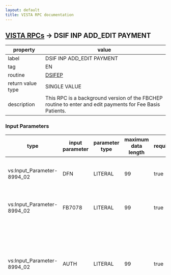 ```yaml
---
layout: default
title: VISTA RPC documentation
---
```




## [VISTA RPCs](TableOfContent.md) &#8594; DSIF INP ADD_EDIT PAYMENT 

 property | value 
--- | --- 
 label | DSIF INP ADD_EDIT PAYMENT
 tag | EN
 routine | [DSIFEP](http://code.osehra.org/dox/Routine_DSIFEP_source.html)
 return value type | SINGLE VALUE
 description | This RPC is a background version of the FBCHEP routine to enter and edit payments for Fee Basis Patients.

### Input Parameters

| type | input parameter | parameter type | maximum data length | required | description | 
| --- | --- | --- | --- | --- | --- | 
| vs:Input_Parameter-8994_02 | DFN | LITERAL | 99 | true | Pointer to Patient File #2 (Required - also must be in FEE BASIS PATIENT                             File #161)                            (On edit this field should = \E\) | 
| vs:Input_Parameter-8994_02 | FB7078 | LITERAL | 99 | true | Pointer to 7078 File #162.4 (Required)                            (On edit this field is IEN of FEE BASIS                             INVOICE File #162.5) | 
| vs:Input_Parameter-8994_02 | AUTH | LITERAL | 99 | true | Authorization IEN from AUTHORIZATION multiple of FEE BASIS PATIENT File #161 (Required on Enter only should be null on Edit)2nd piece equals a flag to allow more than 1 invoice for the same authExample:  1;1  (allow)          1;  or 1 (Do not allow duplicate) | 
| vs:Input_Parameter-8994_02 | DATA | LIST | 512 | true |  ;    DATA - List of Data formatted FIELD # ^ Internal Value1 ^ Invoice Date Received (Opt - FM Date)2 ^ Vendor (Opt - IEN to file 161.2 or changed)5 ^ Treatment from date (Opt - FM date);1 (Special flag for 6 ^ Treatment to date (Opt - FM date)6.5 ^ Dsch Type Code (Opt - Pntr to FEE BASIS DISPOSITION CODE File6.6 ^ Billed Charges (Req - Numeric - Dollar Amount between .01 and6.7 ^ Payment by Medicare/Fed Agency (Req - Y = Yes, N = No)7 ^ Amount Claimed (Req - Numeric - Dollar Amount between .01 8 ^ AMOUNT PAID11 ^ Fee Program (Req - IEN 161.8) [6 for B9 batches]12 ^ Payment type code (Req, set of 20 ^ Batch IEN (Req - Pntr to file #161.7, must be a \B9\ type 21 ^ Purpose of Visit (Req - IEN of file 22 ^ Patient type code (Req - set of 23 ^ Primary Service facility  (Req - IEN of file24 ^ Dsch DRG (Opt - Pntr to DRG File #80.2 use Dsch date of 7078 for code set versioning)(NOTE: This field should contain the discharge DRG that is returned from the Austin Pricer System.)24.5 ^ DRG Weight (Req - Type a Number between 0 and 25 ^ Resubmission (Opt - 1 = Yes)26 ^ NVH PRICER AMOUNT26 ^ NVH PRICER AMOUNT30 ^ ICD1 (Req - Pntr to ICD-9 File #80 30.02 ^ POA131 ^ ICD2 (Opt - Pntr to ICD-9 File #80 **)31.02 ^ POA232 ^ ICD3 (Opt - Pntr to ICD-9 File #80 **)32.02 ^ POA333 ^ ICD4 (Opt - Pntr to ICD-9 File #80 **)33.02 ^ POA434 ^ ICD5 (Opt - Pntr to ICD-9 File #80 **) 34.02 ^ POA535 ^ ICD6 (Opt - Pntr to ICD-9 File #80 **) 35.02 ^ POA6 35.1 ^ ICD7 (Opt - Pntr to ICD-9 File #80 **) 35.12 ^ POA7 35.2 ^ ICD8 (Opt - Pntr to ICD-9 File #80 **) 35.22 ^ POA8 35.3 ^ ICD9 (Opt - Pntr to ICD-9 File #80 **) 35.32 ^ POA9 35.4 ^ ICD10 (Opt - Pntr to ICD-9 File #80 **) 35.42 ^ POA10 35.5 ^ ICD11 (Opt - Pntr to ICD-9 File #80 **) 35.52 ^ POA11 35.6 ^ ICD12 (Opt - Pntr to ICD-9 File #80 **) 35.62 ^ POA12 35.7 ^ ICD13 (Opt - Pntr to ICD-9 File #80 **) 35.72 ^ POA13 35.8 ^ ICD14 (Opt - Pntr to ICD-9 File #80 **) 35.82 ^ POA14 35.9 ^ ICD15 (Opt - Pntr to ICD-9 File #80 **) 35.92 ^ POA15 36 ^ ICD16 (Opt - Pntr to ICD-9 File #80 **) 36.02 ^ POA16 36.1 ^ ICD17 (Opt - Pntr to ICD-9 File #80 **) 36.12 ^ POA17 36.2 ^ ICD18 (Opt - Pntr to ICD-9 File #80 **) 36.22 ^ POA18 36.3 ^ ICD19 (Opt - Pntr to ICD-9 File #80 **) 36.32 ^ POA19 36.4 ^ ICD20 (Opt - Pntr to ICD-9 File #80 **) 36.42 ^ POA20 36.5 ^ ICD21 (Opt - Pntr to ICD-9 File #80 **) 36.52 ^ POA21 36.6 ^ ICD22 (Opt - Pntr to ICD-9 File #80 **) 36.62 ^ POA22 36.7 ^ ICD23 (Opt - Pntr to ICD-9 File #80 **) 36.72 ^ POA23 36.8 ^ ICD24 (Opt - Pntr to ICD-9 File #80 **) 36.82 ^ POA24 36.9 ^ ICD25 (Opt - Pntr to ICD-9 File #80 **) 36.92 ^ POA25 39 ^ ADMITTING DIAGNOSIS40 ^ PROC1 (Opt - Pntr to ICD OPERATION/PROCEDURE File #80.1 **)41 ^ PROC2 (Opt - Pntr to ICD OPERATION/PROCEDURE File #80.1 **)42 ^ PROC3 (Opt - Pntr to ICD OPERATION/PROCEDURE File #80.1 **)43 ^ PROC4 (Opt - Pntr to ICD OPERATION/PROCEDURE File #80.1 **)44 ^ PROC5 (Opt - Pntr to ICD OPERATION/PROCEDURE File #80.1 **)44.06 ^ PROC6 (Opt - Pntr to ICD OPERATION/PROCEDURE File #80.1 **)44.07 ^ PROC7 (Opt - Pntr to ICD OPERATION/PROCEDURE File #80.1 **)44.08 ^ PROC8 (Opt - Pntr to ICD OPERATION/PROCEDURE File #80.1 **)44.09 ^ PROC9 (Opt - Pntr to ICD OPERATION/PROCEDURE File #80.1 **)44.1 ^ PROC10 (Opt - Pntr to ICD OPERATION/PROCEDURE File #80.1 **)44.11 ^ PROC11 (Opt - Pntr to ICD OPERATION/PROCEDURE File #80.1 **)44.12 ^ PROC12 (Opt - Pntr to ICD OPERATION/PROCEDURE File #80.1 **)44.13 ^ PROC13 (Opt - Pntr to ICD OPERATION/PROCEDURE File #80.1 **)44.14 ^ PROC14 (Opt - Pntr to ICD OPERATION/PROCEDURE File #80.1 **)44.15 ^ PROC15 (Opt - Pntr to ICD OPERATION/PROCEDURE File #80.1 **)44.16 ^ PROC16 (Opt - Pntr to ICD OPERATION/PROCEDURE File #80.1 **)44.17 ^ PROC17 (Opt - Pntr to ICD OPERATION/PROCEDURE File #80.1 **)44.18 ^ PROC18 (Opt - Pntr to ICD OPERATION/PROCEDURE File #80.1 **)44.19 ^ PROC19 (Opt - Pntr to ICD OPERATION/PROCEDURE File #80.1 **)44.2 ^ PROC20 (Opt - Pntr to ICD OPERATION/PROCEDURE File #80.1 **)44.21 ^ PROC21 (Opt - Pntr to ICD OPERATION/PROCEDURE File #80.1 **)44.22 ^ PROC22 (Opt - Pntr to ICD OPERATION/PROCEDURE File #80.1 **)44.23 ^ PROC23 (Opt - Pntr to ICD OPERATION/PROCEDURE File #80.1 **)44.24 ^ PROC24 (Opt - Pntr to ICD OPERATION/PROCEDURE File #80.1 **)44.25 ^ PROC25 (Opt - Pntr to ICD OPERATION/PROCEDURE File #80.1 **)58 ^ .01 ^ Adj Reason (Req if Amount Paid not equal to Amount Claimed -58 ^ 1 ^ Adj Group (Req as Adj Reason - Pntr to ADJUSTMENT GROUP File58 ^ 2 ^ Adj Amount (Req as Adj Reason - Numeric : Amount Claimed - Amount59 ^ Seq # (1 or 2) ^ Remittance Remark (Opt - Pntr to REM   REMITTANCE60 ^ CONTRACT                  ;Added fields 60-79 with DSIF*3.2*261 ^ ROUTING NUMBER62 ^ ACCOUNT NUMBER63 ^ FINANCIAL INSTITUTION64 ^ ATTENDING PROV NAME65 ^ ATTENDING PROV NPI66 ^ ATTENDING PROV TAXONOMY CODE67 ^ OPERATING PROV NAME68 ^ OPERATING PROV NPI69 ^ RENDERING PROV NAME70 ^ RENDERING PROV NPI71 ^ RENDERING PROV TAXONOMY CODE72 ^ SERVICING PROV NAME73 ^ SERVICING PROV NPI74 ^ REFERRING PROV NAME75 ^ REFERRING PROV NPI79 ^ .01 ^ LINE ITEM NUMBER79 ^ .02 ^ FEE BASIS INVOICE (162.579) RENDERING PROV NAME79 ^ .03 ^ FEE BASIS INVOICE (162.579) RENDERING PROV NPI79 ^ .04 ^ FEE BASIS INVOICE (162.579) RENDERING PROV TAXONOMY CODE        REMITTANCE REMARK File #161.93. For Inpatient Invoices there is a        max of 2 remarks) ;         42 ^ PROC3 (Opt - Pntr to ICD OPERATION/PROCEDURE File #80.1 **) ;         43 ^ PROC4 (Opt - Pntr to ICD OPERATION/PROCEDURE File #80.1 **) ;         44 ^ PROC5 (Opt - Pntr to ICD OPERATION/PROCEDURE File #80.1 **) ;         44.06 ^ PROC6 (Opt - Pntr to ICD OPERATION/PROCEDURE File #80.1 **) ;         44.07 ^ PROC7 (Opt - Pntr to ICD OPERATION/PROCEDURE File #80.1 **) ;         44.08 ^ PROC8 (Opt - Pntr to ICD OPERATION/PROCEDURE File #80.1 **) ;         44.09 ^ PROC9 (Opt - Pntr to ICD OPERATION/PROCEDURE File #80.1 **) ;         44.1 ^ PROC10 (Opt - Pntr to ICD OPERATION/PROCEDURE File #80.1 **) ;         44.11 ^ PROC11 (Opt - Pntr to ICD OPERATION/PROCEDURE File #80.1 **) ;         44.12 ^ PROC12 (Opt - Pntr to ICD OPERATION/PROCEDURE File #80.1 **) ;         44.13 ^ PROC13 (Opt - Pntr to ICD OPERATION/PROCEDURE File #80.1 **) ;         44.14 ^ PROC14 (Opt - Pntr to ICD OPERATION/PROCEDURE File #80.1 **) ;         44.15 ^ PROC15 (Opt - Pntr to ICD OPERATION/PROCEDURE File #80.1 **) ;         44.16 ^ PROC16 (Opt - Pntr to ICD OPERATION/PROCEDURE File #80.1 **) ;         44.17 ^ PROC17 (Opt - Pntr to ICD OPERATION/PROCEDURE File #80.1 **) ;         44.18 ^ PROC18 (Opt - Pntr to ICD OPERATION/PROCEDURE File #80.1 **) ;         44.19 ^ PROC19 (Opt - Pntr to ICD OPERATION/PROCEDURE File #80.1 **) ;         44.2 ^ PROC20 (Opt - Pntr to ICD OPERATION/PROCEDURE File #80.1 **) ;         44.21 ^ PROC21 (Opt - Pntr to ICD OPERATION/PROCEDURE File #80.1 **) ;         44.22 ^ PROC22 (Opt - Pntr to ICD OPERATION/PROCEDURE File #80.1 **) ;         44.23 ^ PROC23 (Opt - Pntr to ICD OPERATION/PROCEDURE File #80.1 **) ;         44.24 ^ PROC24 (Opt - Pntr to ICD OPERATION/PROCEDURE File #80.1 **) ;         44.25 ^ PROC25 (Opt - Pntr to ICD OPERATION/PROCEDURE File #80.1 **) ;         46 ^ Vendor Invoice Date (Req - FM Date) ;         47 ^ Prompt Pay Type (Opt -\\ = No, 1 = Yes, Default = \\) ;         54 ^ Covered Days (Opt, minimum = 1 - Calculated with FM if not passed) ;         55 ^ Patient Control Number (Req - Free Text 1 - 20 characters) ;         56 ^ FPPS CLAIM ID (Opt - Enter a non-zero number from 1 to 32 digits long, 0 decimal digits) ;         57 ^ FPPS LINE ITEM (Opt - This response must be a number or a list or range or ALL, e.g., 1,3,5 or 2-4,8) ;           ** NOTE: Use Dsch date of 7078 for code set versioning         ;                 ;Note the following have 3 pieces ;         58 ^ .01 ^ Adj Reason (Req if Amount Paid not equal to Amount Claimed - Pntr to ADJUSTMENT REASON File #161.91) ;         58 ^ 1 ^ Adj Group (Req as Adj Reason - Pntr to ADJUSTMENT GROUP File #161.92) ;         58 ^ 2 ^ Adj Amount (Req as Adj Reason - Numeric : Amount Claimed - Amount Paid) ;         59 ^ Seq # (1 or 2) ^ Remittance Remark (Opt - Pntr to REMITTANCE REMARK File #161.93) ;                (For Inpatient Invoices there is a max of 2 remarks) ;         60 ^ Contract Number | 